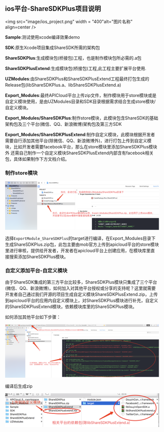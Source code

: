 ## ios平台-ShareSDKPlus项目说明

<img src="image/ios_project.png" width = "400"alt="图片名称" align=center />  

**Sample**:测试使用xcode编译效果demo  

**SDK**:原生Xcode项目集成ShareSDK所需的架构包  

**ShareSDKPlus**:生成模块包(桥接包)工程，也是制作模块包所必需的.a包

**ShareSDKPlusExtend**:生成模块包(桥接包)工程,此工程主要扩展平台使用. 

**UZModules**:由ShareSDKPlus和ShareSDKPlusExtend工程最终打包生成的Release包(libShareSDKPlus.a、libShareSDKPlusExtend.a)

**Export_Modules**:最终APICloud平台上传zip文件，制作模块用于store模块或是自定义模块使用，是由UZModules目录和SDK目录根据需求结合生成store模块/自定义模块。  

**Export_Modules/ShareSDKPlus**:制作store模块，此模块包含ShareSDK的基础架构包及三个平台(微信、QQ、新浪微博)架构包及第三方SDK  

**Export_Modules/ShareSDKPlusExtend**:制作自定义模块，此模块根据开发者需要自行添加其他平台(除微信、QQ、新浪微博外)，进行打包上传到自定义模块，比如开发者需要facebook平台，那么在store模块里添加ShareSDKPlus模块外 还需自己制作一个自定义模块ShareSDKPlusExtend内部含有facebook相关包，具体如果制作下方文档介绍。

### 制作store模块

![](image/ios_ShareSDKPlus.png)

选择`ExportModule_ShareSDKPlus`的target进行编译，在Export_Modules目录下生成ShareSDKPlus.zip包，此包主要由mob官方上传到apicloud平台的store模块里进行审核，提供给开发者，开发者在apicloud平台上创建应用，在模块库里直接搜索添加ShareSDKPlus模块。

<div id="a"></div>

### 自定义添加平台-自定义模块

由于ShareSDK集成的第三方平台比较多，ShareSDKPlus模块只集成了三个平台(微信、QQ、新浪微博)，如何加入对其他平台授权或分享的支持呢？这里就需要开发者自己通过我们开源的项目生成自定义模块ShareSDKPlusExtend.zip，上传到apicloud平台的应用内自定义模块上，对ShareSDKPlus模块进行补充，自定义的ShareSDKPlusExtend模块，依赖模块库里的ShareSDKPlus模块。

如何添加其他平台如下步骤：

![](image/ios_ShareSDKPlusExtend.png)

编译后生成zip

![](image/ios_ShareSDKPlusExtend_zip.png)


